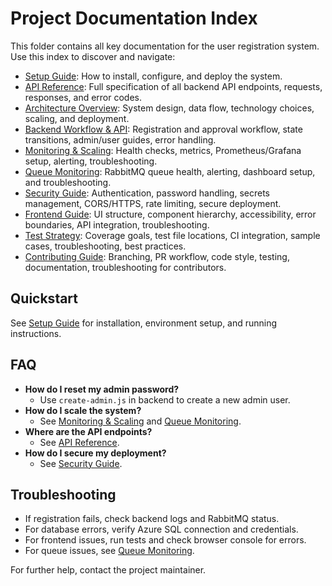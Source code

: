 # Project Documentation Index

This folder contains all key documentation for the user registration system. Use this index to discover and navigate:

- [Setup Guide](./SETUPGUIDE.md): How to install, configure, and deploy the system.
- [API Reference](./APIREFERENCE.md): Full specification of all backend API endpoints, requests, responses, and error codes.
- [Architecture Overview](./ARCHITECTURE.md): System design, data flow, technology choices, scaling, and deployment.
- [Backend Workflow & API](./WORKFLOW.md): Registration and approval workflow, state transitions, admin/user guides, error handling.
- [Monitoring & Scaling](./MONITORING.md): Health checks, metrics, Prometheus/Grafana setup, alerting, troubleshooting.
- [Queue Monitoring](./QUEUEMONITORING.md): RabbitMQ queue health, alerting, dashboard setup, and troubleshooting.
- [Security Guide](./SECURITY.md): Authentication, password handling, secrets management, CORS/HTTPS, rate limiting, secure deployment.
- [Frontend Guide](./FRONTEND.md): UI structure, component hierarchy, accessibility, error boundaries, API integration, troubleshooting.
- [Test Strategy](./TESTING.md): Coverage goals, test file locations, CI integration, sample cases, troubleshooting, best practices.
- [Contributing Guide](./CONTRIBUTING.md): Branching, PR workflow, code style, testing, documentation, troubleshooting for contributors.

## Quickstart
See [Setup Guide](./SETUP_GUIDE.md) for installation, environment setup, and running instructions.

## FAQ
- **How do I reset my admin password?**
	- Use `create-admin.js` in backend to create a new admin user.
- **How do I scale the system?**
	- See [Monitoring & Scaling](./MONITORING.md) and [Queue Monitoring](./QUEUE_MONITORING.md).
- **Where are the API endpoints?**
	- See [API Reference](./API_REFERENCE.md).
- **How do I secure my deployment?**
	- See [Security Guide](./SECURITY.md).

## Troubleshooting
- If registration fails, check backend logs and RabbitMQ status.
- For database errors, verify Azure SQL connection and credentials.
- For frontend issues, run tests and check browser console for errors.
- For queue issues, see [Queue Monitoring](./QUEUE_MONITORING.md).

For further help, contact the project maintainer.
